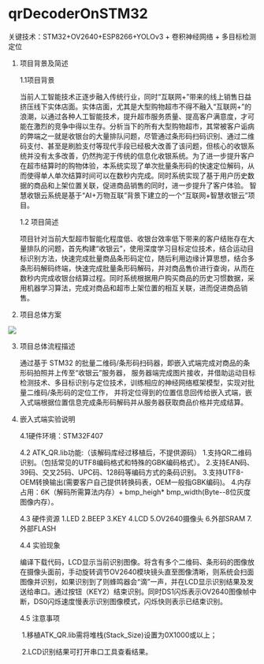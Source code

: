 # qrDecoderOnSTM32
关键技术：STM32+OV2640+ESP8266+YOLOv3 + 卷积神经网络 + 多目标检测定位

1. 项目背景及简述

   1.1项目背景

   当前人工智能技术正逐步融入传统行业，同时“互联网+”带来的线上销售日益挤压线下实体店面。实体店面，尤其是大型购物超市不得不融入“互联网+”的浪潮，以通过各种人工智能技术，提升超市服务质量、提高客户满意度，才可能在激烈的竞争中得以生存。分析当下的所有大型购物超市，其常被客户诟病的弊端之一就是收银台的大量排队问题，尽管通过条形码扫码识别、通过二维码支付、甚至是刷脸支付等现代手段已经极大改善了该问题，但核心的收银系统并没有太多改善，仍然拘泥于传统的信息化收银系统。为了进一步提升客户在超市结算时的购物体验，本系统实现了单次批量条形码的快速定位解码，从而使得单人单次结算时间可以在数秒内完成。同时系统实现了基于用户历史数据的商品和上架位置关联，促进商品销售的同时，进一步提升了客户体验。
   智慧收银云系统是基于“AI+万物互联”背景下建立的一个“互联网+智慧收银云”项目。

   1.2 项目简述

   项目针对当前大型超市智能化程度低、收银台效率低下带来的客户结账存在大量排队的问题，首先构建“收银云”，使用深度学习目标定位技术，结合运动目标识别方法，快速完成批量商品条形码定位，随后利用边缘计算思想，结合多条形码解码终端，快速完成批量条形码解码，并对商品售价进行查询，从而在数秒内完成收银台结算过程。同时系统根据用户购买商品的历史习惯数据，采用机器学习算法，完成对商品和超市上架位置的相互关联，进而促进商品销售。  

2. 项目总体方案

![](D:\DevelopFiles\STM32\qrDecoderOnSTM32\img\img.png)

3. 项目总体流程描述

   通过基于 STM32 的批量二维码/条形码扫码器，即嵌入式端完成对商品的条形码拍照并上传至“收银云”服务器， 服务器端完成图片接收，并借助运动目标检测技术、多目标识别与定位技术，训练相应的神经网络框架模型，实现对批量二维码/条形码的定位工作， 并将定位得到的位置信息回传给嵌入式端，嵌入式端根据位置信息完成条形码解码并从服务器获取商品价格并完成结算。  

4. 嵌入式端实验说明

   4.1硬件环境：STM32F407
   
   4.2 ATK_QR.lib功能:（该解码库经过移植后，不提供源码）
   	1.支持QR二维码识别。（包括常见的UTF8编码格式和特殊的GBK编码格式）。
   	2.支持EAN码、39码、交叉25码、UPC码、128码等编码方式的条码识别。
   	3.支持UTF8-OEM转换输出(需要客户自己提供转换码表，OEM一般指GBK编码)。
   	4.内存占用：6K（解码所需算法内存）+ bmp_heigh* bmp_width(Byte--8位灰度图像内存）。	
   
   4.3 硬件资源
   	1.LED
   	2.BEEP
   	3.KEY
   	4.LCD
   	5.OV2640摄像头
   	6.外部SRAM
   	7.外部FLASH	
   
   4.4 实验现象
   
   编译下载代码，LCD显示当前识别图像。将含有多个二维码、条形码的图像放在摄像头面前，手动旋转调节OV2640模块镜头直至图像清晰，则系统会扫面图像并识别，如果识别到了则蜂鸣器会“滴”一声，并在LCD显示识别结果及发送给串口。通过按钮（KEY2）结束识别。同时DS1闪烁表示OV2640图像帧中断，DS0闪烁速度慢表示识别图像模式，闪烁快则表示已结束识别。 
   
   4.5 注意事项
   
   ​	1.移植ATK_QR.lib需将堆栈(Stack_Size)设置为0X1000或以上；
   
   ​	2.LCD识别结果可打开串口工具查看结果。 


